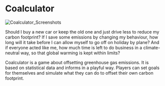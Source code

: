 # Coalculator

![Coalculator_Screenshots](https://user-images.githubusercontent.com/22870457/124260681-42c43480-db30-11eb-8706-d4b0e5265e26.png)

Should I buy a new car or keep the old one and just drive less to reduce my carbon footprint? If I save some emissions by changing my behaviour, how long will it take before I can allow myself to go off on holiday by plane? And if everyone acted like me, how much time is left to do business in a climate-neutral way, so that global warming is kept within limits?

Coalculator is a game about offsetting greenhouse gas emissions. It is based on statistical data and informs in a playful way. Players can set goals for themselves and simulate what they can do to offset their own carbon footprint.
